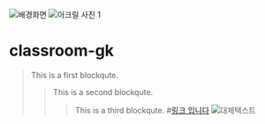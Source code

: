 ![배경화면](https://user-images.githubusercontent.com/80081693/110884509-8ba97080-8328-11eb-8455-06c560b82454.jpg)
![아크릴 사진 1](https://user-images.githubusercontent.com/80081693/110884492-84826280-8328-11eb-91e6-46c26db936ec.jpg)
# classroom-gk
> This is a first blockqute.  
>	> This is a second blockqute.
>	>	> This is a third blockqute.
#[링크 입니다](https://www.youtube.com/watch?v=O2DFb5Q-kW8)
![대체택스트](https://search.pstatic.net/common/?src=http%3A%2F%2Fblogfiles.naver.net%2FMjAyMDEwMDNfNTcg%2FMDAxNjAxNjU3MTk4NDY0.oZv5L49kO_RuVNVcSKFWrpExjFNebH0KwqGWBzqQpKsg.fcIXYLUGChT5y5Nx3qQAPAQhch9z0Bh6AEmVfDBP6W8g.JPEG.youthlov2%2F1601657198255.jpg&type=sc960_832)
